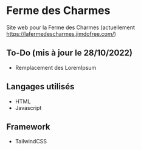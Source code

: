 # Ferme des Charmes

Site web pour la Ferme des Charmes (actuellement https://lafermedescharmes.jimdofree.com/)

## To-Do (mis à jour le 28/10/2022)

- Remplacement des LoremIpsum


## Langages utilisés

- HTML
- Javascript

## Framework

- TailwindCSS

